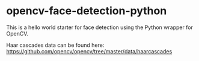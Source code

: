 # opencv-face-detection-python
This is a hello world starter for face detection using the Python wrapper for OpenCV.

Haar cascades data can be found here: https://github.com/opencv/opencv/tree/master/data/haarcascades
